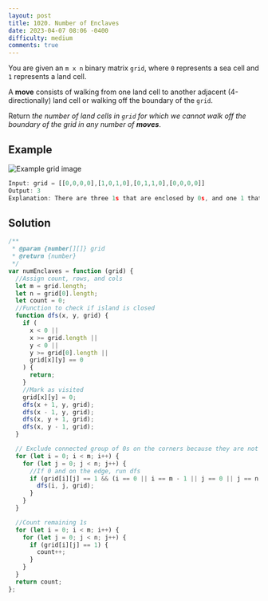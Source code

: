 ```yaml
---
layout: post
title: 1020. Number of Enclaves
date: 2023-04-07 08:06 -0400
difficulty: medium
comments: true
---
```


You are given an `m x n` binary matrix `grid`, where `0` represents a sea cell and `1` represents a land cell.

A **move** consists of walking from one land cell to another adjacent (4-directionally) land cell or walking off the boundary of the `grid`.

Return _the number of land cells in `grid` for which we cannot walk off the boundary of the grid in any number of **moves**_.

## Example

<img src="{{ site.baseurl }}/assets/images/apr-7.jpg" alt="Example grid image" />

```javascript
Input: grid = [[0,0,0,0],[1,0,1,0],[0,1,1,0],[0,0,0,0]]
Output: 3
Explanation: There are three 1s that are enclosed by 0s, and one 1 that is not enclosed because its on the boundary.
```

## Solution

```javascript
/**
 * @param {number[][]} grid
 * @return {number}
 */
var numEnclaves = function (grid) {
  //Assign count, rows, and cols
  let m = grid.length;
  let n = grid[0].length;
  let count = 0;
  //Function to check if island is closed
  function dfs(x, y, grid) {
    if (
      x < 0 ||
      x >= grid.length ||
      y < 0 ||
      y >= grid[0].length ||
      grid[x][y] == 0
    ) {
      return;
    }
    //Mark as visited
    grid[x][y] = 0;
    dfs(x + 1, y, grid);
    dfs(x - 1, y, grid);
    dfs(x, y + 1, grid);
    dfs(x, y - 1, grid);
  }

  // Exclude connected group of 0s on the corners because they are not closed island.
  for (let i = 0; i < m; i++) {
    for (let j = 0; j < n; j++) {
      //If 0 and on the edge, run dfs
      if (grid[i][j] == 1 && (i == 0 || i == m - 1 || j == 0 || j == n - 1)) {
        dfs(i, j, grid);
      }
    }
  }

  //Count remaining 1s
  for (let i = 0; i < m; i++) {
    for (let j = 0; j < n; j++) {
      if (grid[i][j] == 1) {
        count++;
      }
    }
  }
  return count;
};
```

